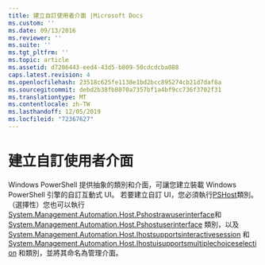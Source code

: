 ```yaml
---
title: 建立自訂使用者介面 |Microsoft Docs
ms.custom: ''
ms.date: 09/13/2016
ms.reviewer: ''
ms.suite: ''
ms.tgt_pltfrm: ''
ms.topic: article
ms.assetid: d7286443-eed4-43d5-b809-50cdcdcba088
caps.latest.revision: 4
ms.openlocfilehash: 23518c625fe1138e1bd2bcc895274cb21d7daf8a
ms.sourcegitcommit: debd2b38fb8070a7357bf1a4bf9cc736f3702f31
ms.translationtype: MT
ms.contentlocale: zh-TW
ms.lasthandoff: 12/05/2019
ms.locfileid: "72367627"
---
```

# <a name="creating-a-custom-user-interface"></a>建立自訂使用者介面

Windows PowerShell 提供抽象的類別和介面，可讓您建立裝載 Windows PowerShell 引擎的自訂互動式 UI。 若要建立自訂 UI，您必須執行[PSHost](/dotnet/api/System.Management.Automation.Host.PSHost)類別。 （選擇性）您也可以執行[System.Management.Automation.Host.Pshostrawuserinterface](/dotnet/api/System.Management.Automation.Host.PSHostRawUserInterface)和 [System.Management.Automation.Host.Pshostuserinterface](/dotnet/api/System.Management.Automation.Host.PSHostUserInterface) 類別，以及 [System.Management.Automation.Host.Ihostsupportsinteractivesession](/dotnet/api/System.Management.Automation.Host.IHostSupportsInteractiveSession) 和 [System.Management.Automation.Host.Ihostuisupportsmultiplechoiceselection](/dotnet/api/System.Management.Automation.Host.IHostUISupportsMultipleChoiceSelection) 和類別，並將其命名為管理介面。
